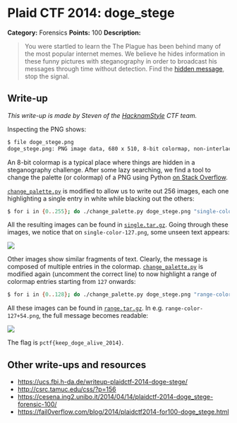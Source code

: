 # Plaid CTF 2014: doge_stege

**Category:** Forensics
**Points:** 100
**Description:**

> You were startled to learn the The Plague has been behind many of the most popular internet memes. We believe he hides information in these funny pictures with steganography in order to broadcast his messages through time without detection. Find the [hidden message](doge_stege-bcea78ed7ce3588f89b56f125866c1e2.tar.bz2), stop the signal.

## Write-up

_This write-up is made by Steven of the [HacknamStyle](http://hacknamstyle.net/) CTF team._

Inspecting the PNG shows:

```bash
$ file doge_stege.png
doge_stege.png: PNG image data, 680 x 510, 8-bit colormap, non-interlaced
```

An 8-bit colormap is a typical place where things are hidden in a steganography challenge. After some lazy searching, we find a tool to change the palette (or colormap) of a PNG using Python [on Stack Overflow](http://stackoverflow.com/a/1214765/96656).

[`change_palette.py`](change_palette.py) is modified to allow us to write out 256 images, each one highlighting a single entry in white while blacking out the others:

```bash
$ for i in {0..255}; do ./change_palette.py doge_stege.png "single-color-${i}.png" "${i}"; done
```

All the resulting images can be found in [`single.tar.gz`](single.tar.gz). Going through these images, we notice that on `single-color-127.png`, some unseen text appears:

![](single-color-127.png)

Other images show similar fragments of text. Clearly, the message is composed of multiple entries in the colormap. [`change_palette.py`](change_palette.py) is modified again (uncomment the correct line) to now highlight a range of colormap entries starting from `127` onwards:

```bash
$ for i in {0..128}; do ./change_palette.py doge_stege.png "range-color-127+${i}.png" "${i}"; done
```

All these images can be found in [`range.tar.gz`](range.tar.gz). In e.g. `range-color-127+54.png`, the full message becomes readable:

![](range-color-127+54.png)

The flag is `pctf{keep_doge_alive_2014}`.

## Other write-ups and resources

* <https://ucs.fbi.h-da.de/writeup-plaidctf-2014-doge-stege/>
* <http://csrc.tamuc.edu/css/?p=156>
* <https://cesena.ing2.unibo.it/2014/04/14/plaidctf-2014-doge_stege-forensic-100/>
* <https://fail0verflow.com/blog/2014/plaidctf2014-for100-doge_stege.html>

